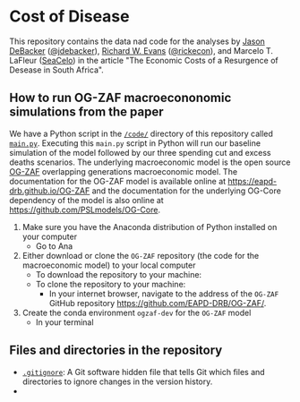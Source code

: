# Cost of Disease
This repository contains the data nad code for the analyses by [Jason DeBacker](https://jasondebacker.com/) ([@jdebacker](https://github.com/jdebacker/)), [Richard W. Evans](https://sites.google.com/site/rickecon) ([@rickecon](https://github.com/RickEcon/)), and Marcelo T. LaFleur ([SeaCelo](https://github.com/SeaCelo/)) in the article "The Economic Costs of a Resurgence of Desease in South Africa".

## How to run OG-ZAF macroecononomic simulations from the paper
We have a Python script in the [`/code/`](code/) directory of this repository called [`main.py`](code/main.py). Executing this `main.py` script in Python will run our baseline simulation of the model followed by our three spending cut and excess deaths scenarios. The underlying macroeconomic model is the open source [OG-ZAF](https://eapd-drb.github.io/OG-ZAF) overlapping generations macroeconomic model. The documentation for the OG-ZAF model is available online at https://eapd-drb.github.io/OG-ZAF and the documentation for the underlying OG-Core dependency of the model is also online at https://github.com/PSLmodels/OG-Core.

1. Make sure you have the Anaconda distribution of Python installed on your computer
    * Go to Ana
2. Either download or clone the `OG-ZAF` repository (the code for the macroeconomic model) to your local computer
    * To download the repository to your machine:
    * To clone the repository to your machine:
        * In your internet browser, navigate to the address of the `OG-ZAF` GitHub repository https://github.com/EAPD-DRB/OG-ZAF/.
3. Create the conda environment `ogzaf-dev` for the `OG-ZAF` model
    * In your terminal

## Files and directories in the repository
* [`.gitignore`](.gitignore): A Git software hidden file that tells Git which files and directories to ignore changes in the version history.
*
